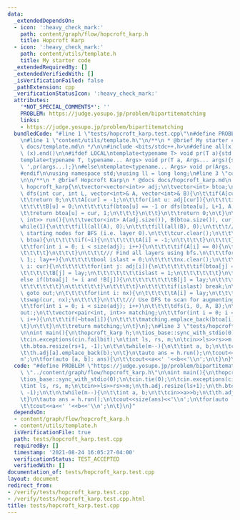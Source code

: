 ```yaml
---
data:
  _extendedDependsOn:
  - icon: ':heavy_check_mark:'
    path: content/graph/flow/hopcroft_karp.h
    title: Hopcroft Karp
  - icon: ':heavy_check_mark:'
    path: content/utils/template.h
    title: My starter code
  _extendedRequiredBy: []
  _extendedVerifiedWith: []
  _isVerificationFailed: false
  _pathExtension: cpp
  _verificationStatusIcon: ':heavy_check_mark:'
  attributes:
    '*NOT_SPECIAL_COMMENTS*': ''
    PROBLEM: https://judge.yosupo.jp/problem/bipartitematching
    links:
    - https://judge.yosupo.jp/problem/bipartitematching
  bundledCode: "#line 1 \"tests/hopcroft_karp.test.cpp\"\n#define PROBLEM \"https://judge.yosupo.jp/problem/bipartitematching\"\
    \n#line 1 \"content/utils/template.h\"\n/**\n * @brief My starter code\n * @docs\
    \ docs/template.md\n */\n\n#include <bits/stdc++.h>\n#define all(x) (x).begin(),\
    \ (x).end()\n\n#ifdef LOCAL\ntemplate<typename T> void pr(T a){std::cerr<<a<<std::endl;}\n\
    template<typename T, typename... Args> void pr(T a, Args... args){std::cerr<<a<<'\
    \ ',pr(args...);}\n#else\ntemplate<typename... Args> void pr(Args... args){}\n\
    #endif\n\nusing namespace std;\nusing ll = long long;\n#line 3 \"content/graph/flow/hopcroft_karp.h\"\
    \n\n/**\n * @brief Hopcroft Karp\n * @docs docs/hopcroft_karp.md\n */\n\nstruct\
    \ hopcroft_karp{\n\tvector<vector<int>> adj;\n\tvector<int> btoa;\n\t\n\tbool\
    \ dfs(int cur, int L, vector<int>& A, vector<int>& B){\n\t\tif(A[cur] != L)\n\t\
    \t\treturn 0;\n\t\tA[cur] = -1;\n\t\tfor(int u: adj[cur]){\n\t\t\tif(B[u] == L+1){\n\
    \t\t\t\tB[u] = 0;\n\t\t\t\tif(btoa[u] == -1 or dfs(btoa[u], L+1, A, B))\n\t\t\t\
    \t\treturn btoa[u] = cur, 1;\n\t\t\t}\n\t\t}\n\t\treturn 0;\n\t}\n\t\n\tvector<pair<int,\
    \ int>> run(){\n\t\tvector<int> A(adj.size()), B(btoa.size()), cur, nx;\n\t\t\
    while(1){\n\t\t\tfill(all(A), 0);\n\t\t\tfill(all(B), 0);\n\t\t\t/// Find the\
    \ starting nodes for BFS (i.e. layer 0).\n\t\t\tcur.clear();\n\t\t\tfor(int i:\
    \ btoa){\n\t\t\t\tif(~i){\n\t\t\t\t\tA[i] = -1;\n\t\t\t\t}\n\t\t\t}\n\t\t\t\n\t\
    \t\tfor(int i = 0; i < size(adj); i++){\n\t\t\t\tif(A[i] == 0){\n\t\t\t\t\tcur.push_back(i);\n\
    \t\t\t\t}\n\t\t\t}\n\t\t\t/// Find all layers using bfs.\n\t\t\tfor(int lay =\
    \ 1;; lay++){\n\t\t\t\tbool islast = 0;\n\t\t\t\tnx.clear();\n\t\t\t\tfor(int\
    \ i: cur){\n\t\t\t\t\tfor(int j: adj[i]){\n\t\t\t\t\t\tif(btoa[j] == -1){\n\t\t\
    \t\t\t\t\tB[j] = lay;\n\t\t\t\t\t\t\tislast = 1;\n\t\t\t\t\t\t}\n\t\t\t\t\t\t\
    else if(btoa[j] != i and !B[j]){\n\t\t\t\t\t\t\tB[j] = lay;\n\t\t\t\t\t\t\tnx.push_back(btoa[j]);\n\
    \t\t\t\t\t\t}\n\t\t\t\t\t}\n\t\t\t\t}\n\t\t\t\tif(islast) break;\n\t\t\t\tif(nx.empty())\
    \ goto out;\n\t\t\t\tfor(int i: nx){\n\t\t\t\t\tA[i] = lay;\n\t\t\t\t}\n\t\t\t\
    \tswap(cur, nx);\n\t\t\t}\n\t\t\t/// Use DFS to scan for augmenting paths.\n\t\
    \t\tfor(int i = 0; i < size(adj); i++)\n\t\t\t\tdfs(i, 0, A, B);\n\t\t}\n\t\t\
    out:;\n\t\tvector<pair<int, int>> matching;\n\t\tfor(int i = 0; i < size(btoa);\
    \ i++){\n\t\t\tif(~btoa[i]){\n\t\t\t\tmatching.emplace_back(btoa[i], i);\n\t\t\
    \t}\n\t\t}\n\t\treturn matching;\n\t}\n};\n#line 3 \"tests/hopcroft_karp.test.cpp\"\
    \n\nint main(){\n\thopcroft_karp h;\n\tios_base::sync_with_stdio(0);\n\tcin.tie(0);\n\
    \tcin.exceptions(cin.failbit);\n\tint ls, rs, m;\n\tcin>>ls>>rs>>m;\n\th.adj.resize(ls+1);\n\
    \th.btoa.resize(rs+1, -1);\n\t\n\twhile(m--){\n\t\tint a, b;\n\t\tcin>>a>>b;\n\
    \t\th.adj[a].emplace_back(b);\n\t}\n\tauto ans = h.run();\n\tcout<<size(ans)<<'\\\
    n';\n\tfor(auto [a, b]: ans){\n\t\tcout<<a<<' '<<b<<'\\n';\n\t}\n}\n"
  code: "#define PROBLEM \"https://judge.yosupo.jp/problem/bipartitematching\"\n#include\
    \ \"../content/graph/flow/hopcroft_karp.h\"\n\nint main(){\n\thopcroft_karp h;\n\
    \tios_base::sync_with_stdio(0);\n\tcin.tie(0);\n\tcin.exceptions(cin.failbit);\n\
    \tint ls, rs, m;\n\tcin>>ls>>rs>>m;\n\th.adj.resize(ls+1);\n\th.btoa.resize(rs+1,\
    \ -1);\n\t\n\twhile(m--){\n\t\tint a, b;\n\t\tcin>>a>>b;\n\t\th.adj[a].emplace_back(b);\n\
    \t}\n\tauto ans = h.run();\n\tcout<<size(ans)<<'\\n';\n\tfor(auto [a, b]: ans){\n\
    \t\tcout<<a<<' '<<b<<'\\n';\n\t}\n}"
  dependsOn:
  - content/graph/flow/hopcroft_karp.h
  - content/utils/template.h
  isVerificationFile: true
  path: tests/hopcroft_karp.test.cpp
  requiredBy: []
  timestamp: '2021-08-24 16:05:27-04:00'
  verificationStatus: TEST_ACCEPTED
  verifiedWith: []
documentation_of: tests/hopcroft_karp.test.cpp
layout: document
redirect_from:
- /verify/tests/hopcroft_karp.test.cpp
- /verify/tests/hopcroft_karp.test.cpp.html
title: tests/hopcroft_karp.test.cpp
---
```

